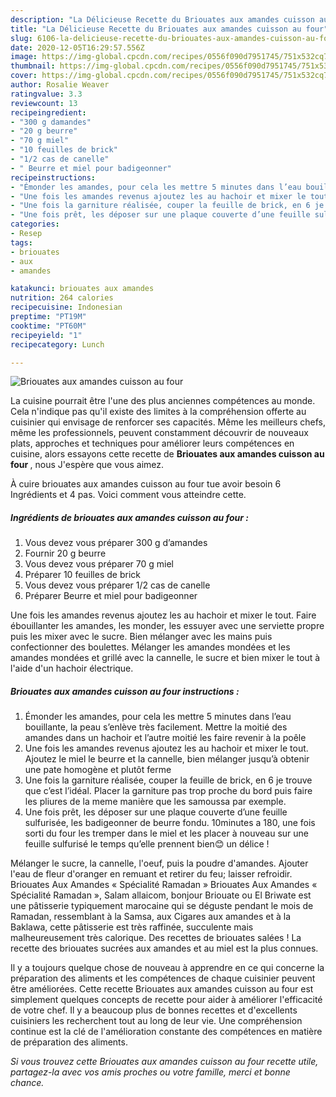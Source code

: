 ```yaml
---
description: "La Délicieuse Recette du Briouates aux amandes cuisson au four"
title: "La Délicieuse Recette du Briouates aux amandes cuisson au four"
slug: 6106-la-delicieuse-recette-du-briouates-aux-amandes-cuisson-au-four
date: 2020-12-05T16:29:57.556Z
image: https://img-global.cpcdn.com/recipes/0556f090d7951745/751x532cq70/briouates-aux-amandes-cuisson-au-four-photo-principale-de-la-recette.jpg
thumbnail: https://img-global.cpcdn.com/recipes/0556f090d7951745/751x532cq70/briouates-aux-amandes-cuisson-au-four-photo-principale-de-la-recette.jpg
cover: https://img-global.cpcdn.com/recipes/0556f090d7951745/751x532cq70/briouates-aux-amandes-cuisson-au-four-photo-principale-de-la-recette.jpg
author: Rosalie Weaver
ratingvalue: 3.3
reviewcount: 13
recipeingredient:
- "300 g damandes"
- "20 g beurre"
- "70 g miel"
- "10 feuilles de brick"
- "1/2 cas de canelle"
- " Beurre et miel pour badigeonner"
recipeinstructions:
- "Émonder les amandes, pour cela les mettre 5 minutes dans l’eau bouillante, la peau s’enlève très facilement. Mettre la moitié des amandes dans un hachoir et l’autre moitié les faire revenir à la poêle"
- "Une fois les amandes revenus ajoutez les au hachoir et mixer le tout. Ajoutez le miel le beurre et la cannelle, bien mélanger jusqu’à obtenir une pate homogène et plutôt ferme"
- "Une fois la garniture réalisée, couper la feuille de brick, en 6 je trouve que c’est l’idéal. Placer la garniture pas trop proche du bord puis faire les pliures de la meme manière que les samoussa par exemple."
- "Une fois prêt, les déposer sur une plaque couverte d’une feuille sulfurisée, les badigeonner de beurre fondu. 10minutes a 180, une fois sorti du four les tremper dans le miel et les placer à nouveau sur une feuille sulfurisé le temps qu’elle prennent bien😊 un délice !"
categories:
- Resep
tags:
- briouates
- aux
- amandes

katakunci: briouates aux amandes 
nutrition: 264 calories
recipecuisine: Indonesian
preptime: "PT19M"
cooktime: "PT60M"
recipeyield: "1"
recipecategory: Lunch

---
```



![Briouates aux amandes cuisson au four](https://img-global.cpcdn.com/recipes/0556f090d7951745/751x532cq70/briouates-aux-amandes-cuisson-au-four-photo-principale-de-la-recette.jpg)

La cuisine pourrait être l'une des plus anciennes compétences au monde. Cela n'indique pas qu'il existe des limites à la compréhension offerte au cuisinier qui envisage de renforcer ses capacités. Même les meilleurs chefs, même les professionnels, peuvent constamment découvrir de nouveaux plats, approches et techniques pour améliorer leurs compétences en cuisine, alors essayons cette recette de <strong> Briouates aux amandes cuisson au four </strong>, nous J'espère que vous aimez.

<!--inarticleads1-->

À cuire briouates aux amandes cuisson au four tue avoir besoin 6 Ingrédients et 4 pas. Voici comment vous atteindre cette.

##### Ingrédients de briouates aux amandes cuisson au four :

1. Vous devez vous préparer 300 g d’amandes
1. Fournir 20 g beurre
1. Vous devez vous préparer 70 g miel
1. Préparer 10 feuilles de brick
1. Vous devez vous préparer 1/2 cas de canelle
1. Préparer  Beurre et miel pour badigeonner


Une fois les amandes revenus ajoutez les au hachoir et mixer le tout. Faire ébouillanter les amandes, les monder, les essuyer avec une serviette propre puis les mixer avec le sucre. Bien mélanger avec les mains puis confectionner des boulettes. Mélanger les amandes mondées et les amandes mondées et grillé avec la cannelle, le sucre et bien mixer le tout à l&#39;aide d&#39;un hachoir électrique. 

<!--inarticleads2-->

##### Briouates aux amandes cuisson au four instructions :

1. Émonder les amandes, pour cela les mettre 5 minutes dans l’eau bouillante, la peau s’enlève très facilement. Mettre la moitié des amandes dans un hachoir et l’autre moitié les faire revenir à la poêle
1. Une fois les amandes revenus ajoutez les au hachoir et mixer le tout. Ajoutez le miel le beurre et la cannelle, bien mélanger jusqu’à obtenir une pate homogène et plutôt ferme
1. Une fois la garniture réalisée, couper la feuille de brick, en 6 je trouve que c’est l’idéal. Placer la garniture pas trop proche du bord puis faire les pliures de la meme manière que les samoussa par exemple.
1. Une fois prêt, les déposer sur une plaque couverte d’une feuille sulfurisée, les badigeonner de beurre fondu. 10minutes a 180, une fois sorti du four les tremper dans le miel et les placer à nouveau sur une feuille sulfurisé le temps qu’elle prennent bien😊 un délice !


Mélanger le sucre, la cannelle, l&#39;oeuf, puis la poudre d&#39;amandes. Ajouter l&#39;eau de fleur d&#39;oranger en remuant et retirer du feu; laisser refroidir. Briouates Aux Amandes « Spécialité Ramadan » Briouates Aux Amandes « Spécialité Ramadan », Salam allaicom, bonjour Briouate ou El Briwate est une pâtisserie typiquement marocaine qui se déguste pendant le mois de Ramadan, ressemblant à la Samsa, aux Cigares aux amandes et à la Baklawa, cette pâtisserie est très raffinée, succulente mais malheureusement très calorique. Des recettes de briouates salées ! La recette des briouates sucrées aux amandes et au miel est la plus connues. 

<!--inarticleads1-->

<p>
Il y a toujours quelque chose de nouveau à apprendre en ce qui concerne la préparation des aliments et les compétences de chaque cuisinier peuvent être améliorées. Cette recette Briouates aux amandes cuisson au four est simplement quelques concepts de recette pour aider à améliorer l'efficacité de votre chef. Il y a beaucoup plus de bonnes recettes et d'excellents cuisiniers les recherchent tout au long de leur vie. Une compréhension continue est la clé de l'amélioration constante des compétences en matière de préparation des aliments.
</p>

<p>
<i>Si vous trouvez cette Briouates aux amandes cuisson au four recette utile, partagez-la avec vos amis proches ou votre famille, merci et bonne chance.</i>
</p>
